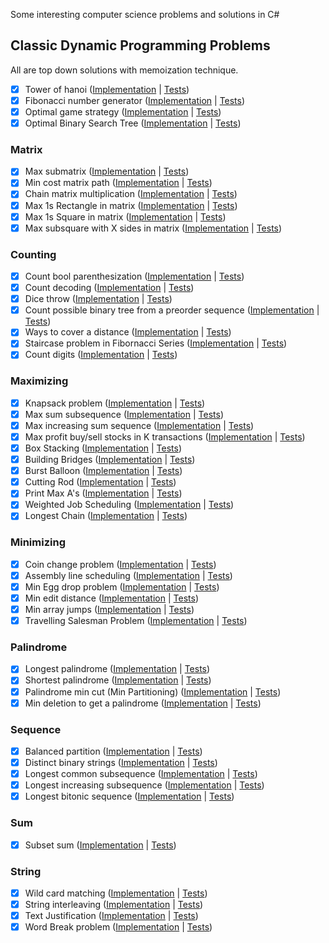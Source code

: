 Some interesting computer science problems and solutions in C#

## Classic Dynamic Programming Problems

All are top down solutions with memoization technique.

- [X] Tower of hanoi ([Implementation](https://github.com/justcoding121/CS-Problems/blob/master/CS.Problems/DynamicProgramming/TowerOfHanoi.cs) | [Tests](https://github.com/justcoding121/CS-Problems/blob/master/CS.Problems.Tests/DynamicProgramming/TowerOfHanoi_Tests.cs))
- [X] Fibonacci number generator ([Implementation](https://github.com/justcoding121/CS-Problems/blob/master/CS.Problems/DynamicProgramming/Fibornacci.cs) | [Tests](https://github.com/justcoding121/CS-Problems/blob/master/CS.Problems.Tests/DynamicProgramming/Fibornacci_Tests.cs))
- [X] Optimal game strategy ([Implementation](https://github.com/justcoding121/CS-Problems/blob/master/CS.Problems/DynamicProgramming/OptimalGameStrategy.cs) | [Tests](https://github.com/justcoding121/CS-Problems/blob/master/CS.Problems.Tests/DynamicProgramming/OptimalGameStrategy_Tests.cs))
- [X] Optimal Binary Search Tree ([Implementation](https://github.com/justcoding121/CS-Problems/blob/master/CS.Problems/DynamicProgramming/OptimalBST.cs) | [Tests](https://github.com/justcoding121/CS-Problems/blob/master/CS.Problems.Tests/DynamicProgramming/OptimalBST_Tests.cs))

### Matrix

- [X] Max submatrix ([Implementation](https://github.com/justcoding121/CS-Problems/blob/master/CS.Problems/DynamicProgramming/Matrix/MaxSubMatrix.cs) | [Tests](https://github.com/justcoding121/CS-Problems/blob/master/CS.Problems.Tests/DynamicProgramming/Matrix/MaxSubMatrix_Tests.cs))
- [X] Min cost matrix path ([Implementation](https://github.com/justcoding121/CS-Problems/blob/master/CS.Problems/DynamicProgramming/Matrix/MinCostMatrixPath.cs) | [Tests](https://github.com/justcoding121/CS-Problems/blob/master/CS.Problems.Tests/DynamicProgramming/Matrix/MatrixMinCost_Tests.cs))
- [X] Chain matrix multiplication ([Implementation](https://github.com/justcoding121/CS-Problems/blob/master/CS.Problems/DynamicProgramming/Matrix/ChainMultiplication.cs) | [Tests](https://github.com/justcoding121/CS-Problems/blob/master/CS.Problems.Tests/DynamicProgramming/Matrix/ChainMultiplication_Tests.cs))
- [X] Max 1s Rectangle in matrix ([Implementation](https://github.com/justcoding121/CS-Problems/blob/master/CS.Problems/DynamicProgramming/Matrix/Max1sRectangle.cs) | [Tests](https://github.com/justcoding121/CS-Problems/blob/master/CS.Problems.Tests/DynamicProgramming/Matrix/Max1sRectangle_Tests.cs))
- [X] Max 1s Square in matrix ([Implementation](https://github.com/justcoding121/CS-Problems/blob/master/CS.Problems/DynamicProgramming/Matrix/Max1sSquare.cs) | [Tests](https://github.com/justcoding121/CS-Problems/blob/master/CS.Problems.Tests/DynamicProgramming/Matrix/Max1sSquare_Tests.cs))
- [X] Max subsquare with X sides in matrix ([Implementation](https://github.com/justcoding121/CS-Problems/blob/master/CS.Problems/DynamicProgramming/Matrix/MaxXSideSubSquare.cs) | [Tests](https://github.com/justcoding121/CS-Problems/blob/master/CS.Problems.Tests/DynamicProgramming/Matrix/MaxXSideSubSquare_Tests.cs))

### Counting

- [X] Count bool parenthesization ([Implementation](https://github.com/justcoding121/CS-Problems/blob/master/CS.Problems/DynamicProgramming/Count/CountBoolParenthesization.cs) | [Tests](https://github.com/justcoding121/CS-Problems/blob/master/CS.Problems.Tests/DynamicProgramming/Count/BoolParenthesis_Tests.cs))
- [X] Count decoding ([Implementation](https://github.com/justcoding121/CS-Problems/blob/master/CS.Problems/DynamicProgramming/Count/CountDecodings.cs) | [Tests](https://github.com/justcoding121/CS-Problems/blob/master/CS.Problems.Tests/DynamicProgramming/Count/CountDecodings_Test.cs))
- [X] Dice throw ([Implementation](https://github.com/justcoding121/CS-Problems/blob/master/CS.Problems/DynamicProgramming/Count/DiceThrow.cs) | [Tests](https://github.com/justcoding121/CS-Problems/blob/master/CS.Problems.Tests/DynamicProgramming/Count/DiceThrow_Tests.cs))
- [X] Count possible binary tree from a preorder sequence ([Implementation](https://github.com/justcoding121/CS-Problems/blob/master/CS.Problems/DynamicProgramming/Count/CountBinaryTree.cs) | [Tests](https://github.com/justcoding121/CS-Problems/blob/master/CS.Problems.Tests/DynamicProgramming/Count/CountBinaryTree_Tests.cs))
- [X] Ways to cover a distance ([Implementation](https://github.com/justcoding121/CS-Problems/blob/master/CS.Problems/DynamicProgramming/Count/WaysToCoverDistance.cs) | [Tests](https://github.com/justcoding121/CS-Problems/blob/master/CS.Problems.Tests/DynamicProgramming/Count/WaysToCover_Tests.cs))
- [X] Staircase problem in Fibornacci Series ([Implementation](https://github.com/justcoding121/CS-Problems/blob/master/CS.Problems/DynamicProgramming/Count/StairCaseProblem.cs) | [Tests](https://github.com/justcoding121/CS-Problems/blob/master/CS.Problems.Tests/DynamicProgramming/Count/StairCaseProblem_Tests.cs))
- [X] Count digits ([Implementation](https://github.com/justcoding121/CS-Problems/blob/master/CS.Problems/DynamicProgramming/Count/DigitCounter.cs) | [Tests](https://github.com/justcoding121/CS-Problems/blob/master/CS.Problems.Tests/DynamicProgramming/Count/DigitCounter_Tests.cs))

### Maximizing

- [X] Knapsack problem ([Implementation](https://github.com/justcoding121/CS-Problems/blob/master/CS.Problems/DynamicProgramming/Maximizing/KnackSackProblems.cs) | [Tests](https://github.com/justcoding121/CS-Problems/blob/master/CS.Problems.Tests/DynamicProgramming/Maximizing/KnackSackProblems_Tests.cs))
- [X] Max sum subsequence ([Implementation](https://github.com/justcoding121/CS-Problems/blob/master/CS.Problems/DynamicProgramming/Maximizing/MaxSumSubSequence.cs) | [Tests](https://github.com/justcoding121/CS-Problems/blob/master/CS.Problems.Tests/DynamicProgramming/Maximizing/MaxSumSequence_Tests.cs))
- [X] Max increasing sum sequence ([Implementation](https://github.com/justcoding121/CS-Problems/blob/master/CS.Problems/DynamicProgramming/Maximizing/MaxSumIncreasingSequence.cs) | [Tests](https://github.com/justcoding121/CS-Problems/blob/master/CS.Problems.Tests/DynamicProgramming/Maximizing/MaxSumIncreasingSequence_Tests.cs))
- [X] Max profit buy/sell stocks in K transactions ([Implementation](https://github.com/justcoding121/CS-Problems/blob/master/CS.Problems/DynamicProgramming/Maximizing/MaxProfitKTransactions.cs) | [Tests](https://github.com/justcoding121/CS-Problems/blob/master/CS.Problems.Tests/DynamicProgramming/Maximizing/MaxProfitKTransactions_Tests.cs))
- [X] Box Stacking ([Implementation](https://github.com/justcoding121/CS-Problems/blob/master/CS.Problems/DynamicProgramming/Maximizing/BoxStacking.cs) | [Tests](https://github.com/justcoding121/CS-Problems/blob/master/CS.Problems.Tests/DynamicProgramming/Maximizing/BoxStacking_Tests.cs))
- [X] Building Bridges ([Implementation](https://github.com/justcoding121/CS-Problems/blob/master/CS.Problems/DynamicProgramming/Maximizing/BuildingBridges.cs) | [Tests](https://github.com/justcoding121/CS-Problems/blob/master/CS.Problems.Tests/DynamicProgramming/Maximizing/BuildingBridges_Tests.cs))
- [X] Burst Balloon ([Implementation](https://github.com/justcoding121/CS-Problems/blob/master/CS.Problems/DynamicProgramming/Maximizing/BurstBalloon.cs) | [Tests](https://github.com/justcoding121/CS-Problems/blob/master/CS.Problems.Tests/DynamicProgramming/Maximizing/BurstBalloon_Tests.cs))
- [X] Cutting Rod ([Implementation](https://github.com/justcoding121/CS-Problems/blob/master/CS.Problems/DynamicProgramming/Maximizing/CuttingRod.cs) | [Tests](https://github.com/justcoding121/CS-Problems/blob/master/CS.Problems.Tests/DynamicProgramming/Maximizing/CuttingRod_Tests.cs))
- [X] Print Max A's ([Implementation](https://github.com/justcoding121/CS-Problems/blob/master/CS.Problems/DynamicProgramming/Maximizing/PrintMaxAs.cs) | [Tests](https://github.com/justcoding121/CS-Problems/blob/master/CS.Problems.Tests/DynamicProgramming/Maximizing/PrintMaxAs_Tests.cs))
- [X] Weighted Job Scheduling ([Implementation](https://github.com/justcoding121/CS-Problems/blob/master/CS.Problems/DynamicProgramming/Maximizing/WeightedJobScheduling.cs) | [Tests](https://github.com/justcoding121/CS-Problems/blob/master/CS.Problems.Tests/DynamicProgramming/Maximizing/WeightedJobScheduling_Tests.cs))
- [X] Longest Chain ([Implementation](https://github.com/justcoding121/CS-Problems/blob/master/CS.Problems/DynamicProgramming/Maximizing/LongestChain.cs) | [Tests](https://github.com/justcoding121/CS-Problems/blob/master/CS.Problems.Tests/DynamicProgramming/Maximizing/LongestChain_Tests.cs))

### Minimizing

- [X] Coin change problem ([Implementation](https://github.com/justcoding121/CS-Problems/blob/master/CS.Problems/DynamicProgramming/Minimizing/CoinChangeProblems.cs) | [Tests](https://github.com/justcoding121/CS-Problems/blob/master/CS.Problems.Tests/DynamicProgramming/Minimizing/CoinChangeProblems_Tests.cs))
- [X] Assembly line scheduling ([Implementation](https://github.com/justcoding121/CS-Problems/blob/master/CS.Problems/DynamicProgramming/Minimizing/AssemblyLineScheduling.cs) | [Tests](https://github.com/justcoding121/CS-Problems/blob/master/CS.Problems.Tests/DynamicProgramming/Minimizing/AssemblyLineScheduling_Tests.cs))
- [X] Min Egg drop problem ([Implementation](https://github.com/justcoding121/CS-Problems/blob/master/CS.Problems/DynamicProgramming/Minimizing/MinEggDrop.cs) | [Tests](https://github.com/justcoding121/CS-Problems/blob/master/CS.Problems.Tests/DynamicProgramming/Minimizing/MinEggDrop_Tests.cs))
- [X] Min edit distance ([Implementation](https://github.com/justcoding121/CS-Problems/blob/master/CS.Problems/DynamicProgramming/Minimizing/MinEditDistance.cs) | [Tests](https://github.com/justcoding121/CS-Problems/blob/master/CS.Problems.Tests/DynamicProgramming/Minimizing/MinEditDistance_Tests.cs))
- [X] Min array jumps ([Implementation](https://github.com/justcoding121/CS-Problems/blob/master/CS.Problems/DynamicProgramming/Minimizing/MinArrayJumps.cs) | [Tests](https://github.com/justcoding121/CS-Problems/blob/master/CS.Problems.Tests/DynamicProgramming/Minimizing/MinArrayJumps_Tests.cs))
- [X] Travelling Salesman Problem ([Implementation](https://github.com/justcoding121/CS-Problems/blob/master/CS.Problems/DynamicProgramming/Minimizing/TravellingSalesman.cs) | [Tests](https://github.com/justcoding121/CS-Problems/blob/master/CS.Problems.Tests/DynamicProgramming/Minimizing/TravellingSalesman_Tests.cs))

### Palindrome

- [X] Longest palindrome ([Implementation](https://github.com/justcoding121/CS-Problems/blob/master/CS.Problems/DynamicProgramming/Palindrome/LongestPalindrome.cs) | [Tests](https://github.com/justcoding121/CS-Problems/blob/master/CS.Problems.Tests/DynamicProgramming/Palindrome/LongestPalindrome_Tests.cs))
- [X] Shortest palindrome ([Implementation](https://github.com/justcoding121/CS-Problems/blob/master/CS.Problems/DynamicProgramming/Palindrome/ShortestPalindrome.cs) | [Tests](https://github.com/justcoding121/CS-Problems/blob/master/CS.Problems.Tests/DynamicProgramming/Palindrome/ShortestPalindrome_Tests.cs))
- [X] Palindrome min cut (Min Partitioning) ([Implementation](https://github.com/justcoding121/CS-Problems/blob/master/CS.Problems/DynamicProgramming/Palindrome/PalindromeMinCut.cs) | [Tests](https://github.com/justcoding121/CS-Problems/blob/master/CS.Problems.Tests/DynamicProgramming/Palindrome/PalindromeMinCut_Tests.cs))
- [X] Min deletion to get a palindrome ([Implementation](https://github.com/justcoding121/CS-Problems/blob/master/CS.Problems/DynamicProgramming/Palindrome/PalindromeMinDeletion.cs) | [Tests](https://github.com/justcoding121/CS-Problems/blob/master/CS.Problems.Tests/DynamicProgramming/Palindrome/PalindromeMinDeletion_Tests.cs))

### Sequence

- [X] Balanced partition ([Implementation](https://github.com/justcoding121/CS-Problems/blob/master/CS.Problems/DynamicProgramming/Sequence/BalancedPartition.cs) | [Tests](https://github.com/justcoding121/CS-Problems/blob/master/CS.Problems.Tests/DynamicProgramming/Sequence/BalancedPartition_Tests.cs))
- [X] Distinct binary strings ([Implementation](https://github.com/justcoding121/CS-Problems/blob/master/CS.Problems/DynamicProgramming/Sequence/DistinctBinaryString.cs) | [Tests](https://github.com/justcoding121/CS-Problems/blob/master/CS.Problems.Tests/DynamicProgramming/Sequence/DistinctBinaryString_Tests.cs))
- [X] Longest common subsequence  ([Implementation](https://github.com/justcoding121/CS-Problems/blob/master/CS.Problems/DynamicProgramming/Sequence/LongestCommonSubSequence.cs) | [Tests](https://github.com/justcoding121/CS-Problems/blob/master/CS.Problems.Tests/DynamicProgramming/Sequence/LongestCommonSubSequence_Tests.cs))
- [X] Longest increasing subsequence ([Implementation](https://github.com/justcoding121/CS-Problems/blob/master/CS.Problems/DynamicProgramming/Sequence/LongestIncreasingSubSequence.cs) | [Tests](https://github.com/justcoding121/CS-Problems/blob/master/CS.Problems.Tests/DynamicProgramming/Sequence/LongestIncreasingSubSequence_Tests.cs))
- [X] Longest bitonic sequence ([Implementation](https://github.com/justcoding121/CS-Problems/blob/master/CS.Problems/DynamicProgramming/Sequence/LongestBitonicSequence.cs) | [Tests](https://github.com/justcoding121/CS-Problems/blob/master/CS.Problems.Tests/DynamicProgramming/Sequence/LongestBitonicSequence_Tests.cs))

### Sum

- [X] Subset sum ([Implementation](https://github.com/justcoding121/CS-Problems/blob/master/CS.Problems/DynamicProgramming/Sum/SubSetSum.cs) | [Tests](https://github.com/justcoding121/CS-Problems/blob/master/CS.Problems.Tests/DynamicProgramming/Sum/SubSetSum_Tests.cs))

### String

- [X] Wild card matching ([Implementation](https://github.com/justcoding121/CS-Problems/blob/master/CS.Problems/DynamicProgramming/String/WildCardMatching.cs) | [Tests](https://github.com/justcoding121/CS-Problems/blob/master/CS.Problems.Tests/DynamicProgramming/String/WildCardMatching_Tests.cs))
- [X] String interleaving ([Implementation](https://github.com/justcoding121/CS-Problems/blob/master/CS.Problems/DynamicProgramming/String/StringInterleaving.cs) | [Tests](https://github.com/justcoding121/CS-Problems/blob/master/CS.Problems.Tests/DynamicProgramming/String/StringInterleaving_Tests.cs))
- [X] Text Justification ([Implementation](https://github.com/justcoding121/CS-Problems/blob/master/CS.Problems/DynamicProgramming/String/TextJustification.cs) | [Tests](https://github.com/justcoding121/CS-Problems/blob/master/CS.Problems.Tests/DynamicProgramming/String/TextJustification_Tests.cs))
- [X] Word Break problem ([Implementation](https://github.com/justcoding121/CS-Problems/blob/master/CS.Problems/DynamicProgramming/String/WordBreakProblem.cs) | [Tests](https://github.com/justcoding121/CS-Problems/blob/master/CS.Problems.Tests/DynamicProgramming/String/WordBreak_Tests.cs))
